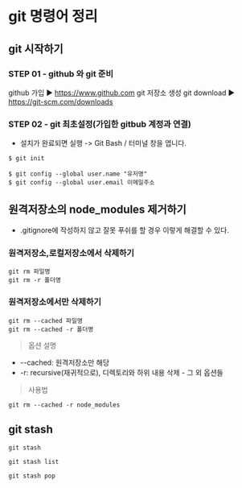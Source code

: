 # git 명령어 정리

## git 시작하기
### STEP 01 - github 와 git 준비
github 가입 ▶ <https://www.github.com>
git 저장소 생성 
git download ▶ <https://git-scm.com/downloads>

### STEP 02 - git 최초설정(가입한 gitbub 계정과 연결)
+ 설치가 완료되면 실행 -> Git Bash / 터미널 창을 엽니다.
    
```git
$ git init
```
```git
$ git config --global user.name "유저명"
$ git config --global user.email 이메일주소
```
    
    
## 원격저장소의 node_modules 제거하기

+ .gitignore에 작성하지 않고 잘못 푸쉬를 할 경우 이렇게 해결할 수 있다.

### 원격저장소,로컬저장소에서 삭제하기
```
git rm 파일명
git rm -r 폴더명
```
### 원격저장소에서만 삭제하기
```
git rm --cached 파일명
git rm --cached -r 폴더명
```

> 옵션 설명
+ --cached: 원격저장소만 해당
+ -r: recursive(재귀적으로), 디렉토리와 하위 내용 삭제 - 그 외 옵션들

> 사용법
```
git rm --cached -r node_modules
```

## git stash

```
git stash
```

```
git stash list
```

```
git stash pop
```

